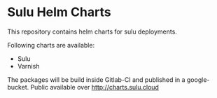 # Sulu Helm Charts

This repository contains helm charts for sulu deployments.

Following charts are available:

* Sulu
* Varnish

The packages will be build inside Gitlab-CI and published in a google-bucket. Public available over
http://charts.sulu.cloud
